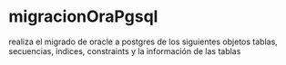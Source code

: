 # migracionOraPgsql
realiza el migrado de oracle a postgres de los siguientes objetos tablas, secuencias, indices, constraints y la información de las tablas 
